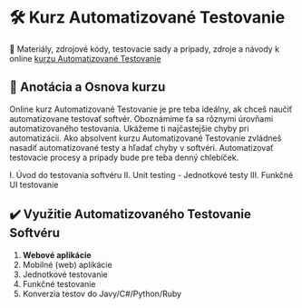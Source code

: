 # :hammer_and_wrench: Kurz Automatizované Testovanie
:briefcase: Materiály, zdrojové kódy, testovacie sady a prípady, zdroje a návody k online [kurzu Automatizované Testovanie](https://www.vita.sk/online-kurz-automatizovane-testovanie-i-zaciatocnik/)

## 📑 Anotácia a Osnova kurzu 
Online kurz Automatizované Testovanie je pre teba ideálny, ak chceš naučiť automatizovane testovať softvér. Oboznámime ťa sa rôznymi úrovňami automatizovaného testovania. Ukážeme ti najčastejšie chyby pri automatizácii. Ako absolvent kurzu Automatizované Testovanie zvládneš nasadiť automatizované testy a hľadať chyby v softvéri. Automatizovať testovacie procesy a prípady bude pre teba denný chlebíček.

I. Úvod do testovania softvéru
II. Unit testing - Jednotkové testy
III. Funkčné UI testovanie

## :heavy_check_mark: Využitie Automatizovaného Testovanie Softvéru
1. **Webové aplikácie**
2. Mobilné (web) aplikácie
3. Jednotkové testovanie
4. Funkčné testovanie
5. Konverzia testov do Javy/C#/Python/Ruby
